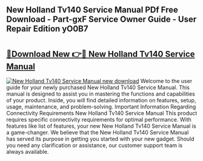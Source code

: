 ## New Holland Tv140 Service Manual PDf Free Download - Part-gxF Service Owner Guide - User Repair Edition yO0B7

# <h2><a href="http://bc85890.oget.top/?id=New+Holland+Tv140+Service+Manual">🔗Download New 👉🔴 New Holland Tv140 Service Manual</a></h2>

[![New Holland Tv140 Service Manual new download](https://i.imgur.com/5g1atiW.png)](http://bc85890.oget.top/?id=New+Holland+Tv140+Service+Manual)
Welcome to the user guide for your newly purchased New Holland Tv140 Service Manual. This manual is designed to assist you in mastering the functions and capabilities of your product. Inside, you will find detailed information on features, setup, usage, maintenance, and problem-solving. Important Information Regarding Connectivity Requirements New Holland Tv140 Service Manual This product requires specific connectivity requirements for optimal performance. With features like list of features, your new New Holland Tv140 Service Manual is a game-changer. We believe that the New Holland Tv140 Service Manual has served its purpose in getting you started with your new gadget. Should you need any clarification or assistance, our customer support team is always available.

